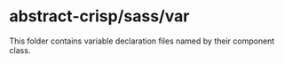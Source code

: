 # abstract-crisp/sass/var

This folder contains variable declaration files named by their component class.
